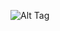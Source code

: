 ![Alt Tag](https://cdn.discordapp.com/attachments/1223392595078680647/1371079922235474040/8a51c010cd54e004f69227096843d67f.jpg?ex=6821d52e&is=682083ae&hm=5adc0e2c5abbae771d6fe7a016b9ea3f2dc1a975031be0f2db7bfff8b5b52745&)
